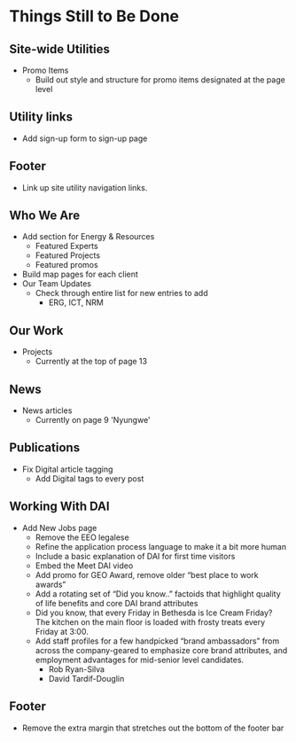 # Things Still to Be Done

## Site-wide Utilities

* Promo Items
  * Build out style and structure for promo items designated at the page level

## Utility links

* Add sign-up form to sign-up page

## Footer
* Link up site utility navigation links.

## Who We Are

* Add section for Energy & Resources
  * Featured Experts
  * Featured Projects
  * Featured promos
* Build map pages for each client
* Our Team Updates
  * Check through entire list for new entries to add
    * ERG, ICT, NRM

## Our Work

* Projects
  * Currently at the top of page 13

## News

* News articles
  * Currently on page 9 'Nyungwe'

## Publications

* Fix Digital article tagging
  * Add Digital tags to every post

## Working With DAI

* Add New Jobs page
  * Remove the EEO legalese
  * Refine the application process language to make it a bit more human
  * Include a basic explanation of DAI for first time visitors
  * Embed the Meet DAI video
  * Add promo for GEO Award, remove older “best place to work awards”
  * Add a rotating set of “Did you know..” factoids that highlight quality of life benefits and core DAI brand attributes
  * Did you know, that every Friday in Bethesda is Ice Cream Friday? The kitchen on the main floor is loaded with frosty treats every Friday at 3:00.
  * Add staff profiles for a few handpicked “brand ambassadors” from across the company-geared to emphasize core brand attributes, and employment advantages for mid-senior level candidates.
    * Rob Ryan-Silva
    * David Tardif-Douglin

## Footer

* Remove the extra margin that stretches out the bottom of the footer bar
